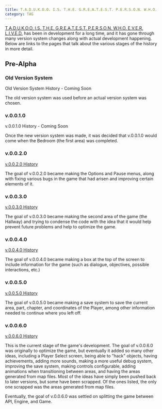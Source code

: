 ```yaml
---
title: T.A.D.U.K.O.O. I.S. T.H.E. G.R.E.A.T.E.S.T. P.E.R.S.O.N. W.H.O. E.V.E.R. L.I.V.E.D. Version History
category: TAG
---
```

[T.A.D.U.K.O.O. I.S. T.H.E. G.R.E.A.T.E.S.T. P.E.R.S.O.N. W.H.O. E.V.E.R. L.I.V.E.D.](/projects/TAG.html) has been in development for a long time, and it has gone through many 
version system changes along with actual development happening. Below are links to the pages that talk about the various stages of the history in more detail.

## Pre-Alpha

### Old Version System
Old Version System History - Coming Soon

The old version system was used before an actual version system was chosen.

### v.0.0.1.0
v.0.0.1.0 History - Coming Soon

Once the new version system was made, it was decided that v.0.0.1.0 would come when the Bedroom (the first area) was completed.

### v.0.0.2.0
[v.0.0.2.0 History](/changelogs/tag-0020.html)

The goal of v.0.0.2.0 became making the Options and Pause menus, along with fixing various bugs in the game that had arisen and improving certain elements of it.

### v.0.0.3.0
[v.0.0.3.0 History](/changelogs/tag-0030.html)

The goal of v.0.0.3.0 became making the second area of the game (the Hallway) and trying to condense the code with the idea that it would help prevent future problems and help 
to optimize the game.

### v.0.0.4.0
[v.0.0.4.0 History](/changelogs/tag-0040.html)

The goal of v.0.0.4.0 became making a box at the top of the screen to include information for the game (such as dialogue, objectives, possible interactions, etc.)

### v.0.0.5.0
[v.0.0.5.0 History](/changelogs/tag-0050.html)

The goal of v.0.0.5.0 became making a save system to save the current area, part, chapter, and coordinates of the Player, among other information needed to continue where 
you left off.

### v.0.0.6.0
[v.0.0.6.0 History](/changelogs/tag-0060.html)

This is the current stage of the game's development. The goal of v.0.0.6.0 was originally to optimize the game, but eventually it added so many other ideas, including a 
Player Select screen, being able to "hack" objects, having achievements, adding more sounds, making a more useful debug system, improving the save system, making controls 
configurable, adding animations when transitioning between areas, and having the areas generated from map files. Most of the ideas have simply been pushed back to later 
versions, but some have been scrapped. Of the ones listed, the only one scrapped was the areas generated from map files.

Eventually, the goal of v.0.0.6.0 was settled on splitting the game between API, Engine, and Game.
